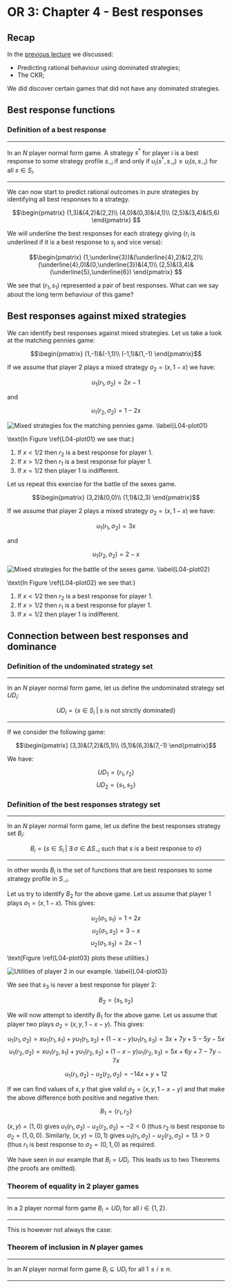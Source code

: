 # OR 3: Chapter 4 - Best responses

## Recap

In the [previous lecture](Chapter_03-Dominance.md) we discussed:

- Predicting rational behaviour using dominated strategies;
- The CKR;

We did discover certain games that did not have any dominated strategies.

## Best response functions

### Definition of a best response

---

In an $N$ player normal form game. A strategy $s^*$ for player $i$ is a best response to some strategy profile $s_{-i}$ if and only if $u_i(s^*,s_{-i})\geq u_{i}(s,s_{-i})$ for all $s\in S_i$.

---

We can now start to predict rational outcomes in pure strategies by identifying all best responses to a strategy.

$$\begin{pmatrix}
(1,3)&(4,2)&(2,2)\\
(4,0)&(0,3)&(4,1)\\
(2,5)&(3,4)&(5,6)
\end{pmatrix}
$$

We will underline the best responses for each strategy giving ($r_i$ is underlined if it is a best response to $s_j$ and vice versa):

$$\begin{pmatrix}
(1,\underline{3})&(\underline{4},2)&(2,2)\\
(\underline{4},0)&(0,\underline{3})&(4,1)\\
(2,5)&(3,4)&(\underline{5},\underline{6})
\end{pmatrix}
$$

We see that $(r_1,s_1)$ represented a pair of best responses. What can we say about the long term behaviour of this game?

## Best responses against mixed strategies

We can identify best responses against mixed strategies. Let us take a look at the matching pennies game:

$$\begin{pmatrix}
(1,-1)&(-1,1)\\
(-1,1)&(1,-1)
\end{pmatrix}$$

If we assume that player 2 plays a mixed strategy $\sigma_2=(x,1-x)$ we have:

$$u_1(r_1,\sigma_2)=2x-1$$

and

$$u_1(r_2,\sigma_2)=1-2x$$

![Mixed strategies fox the matching pennies game. \label{L04-plot01}](plots/L04-plot01.png)

\text{In Figure \ref{L04-plot01} we see that:}

1. If $x<1/2$ then $r_2$ is a best response for player 1.
2. If $x>1/2$ then $r_1$ is a best response for player 1.
3. If $x=1/2$ then player 1 is indifferent.

Let us repeat this exercise for the battle of the sexes game.

$$\begin{pmatrix}
(3,2)&(0,0)\\
(1,1)&(2,3)
\end{pmatrix}$$

If we assume that player 2 plays a mixed strategy $\sigma_2=(x,1-x)$ we have:

$$u_1(r_1,\sigma_2)=3x$$

and

$$u_1(r_2,\sigma_2)=2-x$$

![Mixed strategies for the battle of the sexes game. \label{L04-plot02}](plots/L04-plot02.png)

\text{In Figure \ref{L04-plot02} we see that:}

1. If $x<1/2$ then $r_2$ is a best response for player 1.
2. If $x>1/2$ then $r_1$ is a best response for player 1.
3. If $x=1/2$ then player 1 is indifferent.

## Connection between best responses and dominance

### Definition of the undominated strategy set

---

In an $N$ player normal form game, let us define the undominated strategy set $UD_i$:

$$UD_i=\{s\in S_i\;|\; \text{s is not strictly dominated}\}$$

---

If we consider the following game:

$$\begin{pmatrix}
(3,3)&(7,2)&(5,1)\\
(5,1)&(6,3)&(7,-1)
\end{pmatrix}$$

We have:

$$UD_1=\{r_1,r_2\}$$
$$UD_2=\{s_1,s_2\}$$

### Definition of the best responses strategy set

---

In an $N$ player normal form game, let us define the best responses strategy set $B_i$:

$$B_i=\{s\in S_i\;|\; \exists\;\sigma\in\Delta S_{-i}\text{ such that }s \text{ is a best response to }\sigma\}$$

---

In other words $B_i$ is the set of functions that are best responses to some strategy profile in $S_{-i}$.

Let us try to identify $B_2$ for the above game. Let us assume that player 1 plays $\sigma_1=(x,1-x)$. This gives:

$$u_2(\sigma_1,s_1)=1+2x$$
$$u_2(\sigma_1,s_2)=3-x$$
$$u_2(\sigma_1,s_3)=2x-1$$

\text{Figure \ref{L04-plot03} plots these utilities.}

![Utilities of player 2 in our example. \label{L04-plot03}](plots/L04-plot03.png)

We see that $s_3$ is never a best response for player 2:

$$B_2=\{s_1,s_2\}$$

We will now attempt to identify $B_1$ for the above game. Let us assume that player two plays $\sigma_2=(x,y,1-x-y)$. This gives:

$$u_1(r_1,\sigma_2)=xu_1(r_1,s_1)+yu_1(r_1,s_2)+(1-x-y)u_1(r_1,s_3)=3x+7y+5-5y-5x$$
$$u_1(r_2,\sigma_2)=xu_1(r_2,s_1)+yu_1(r_2,s_2)+(1-x-y)u_1(r_2,s_3)=5x+6y+7-7y-7x$$

$$u_1(r_1,\sigma_2)-u_2(r_2,\sigma_2)=-14x + y + 12$$

If we can find values of $x,y$ that give valid $\sigma_2=(x,y,1-x-y)$ and that make the above difference both positive and negative then:

$$B_1=\{r_1,r_2\}$$

$(x,y)=(1,0)$ gives $u_1(r_1,\sigma_2)-u_2(r_2,\sigma_2)=-2<0$ (thus $r_2$ is best response to $\sigma_2=(1,0,0)$.
Similarly, $(x,y)=(0,1)$ gives $u_1(r_1,\sigma_2)-u_2(r_2,\sigma_2)=13>0$ (thus $r_1$ is best response to $\sigma_2=(0,1,0)$ as required.

We have seen in our example that $B_i=UD_i$. This leads us to two Theorems (the proofs are omitted).

### Theorem of equality in 2 player games

---

In a 2 player normal form game $B_i=UD_i$ for all $i\in\{1,2\}$.

---

This is however not always the case:

### Theorem of inclusion in $N$ player games

---

In an $N$ player normal form game $B_i\subseteq UD_i$ for all $1 \leq i\leq n$.

---
